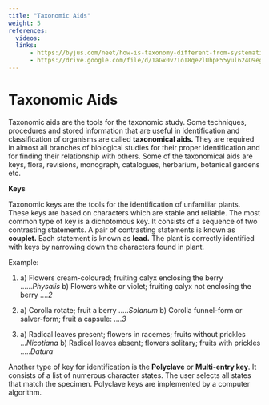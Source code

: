 ```yaml
---
title: "Taxonomic Aids"
weight: 5
references:
  videos:
  links:
      - https://byjus.com/neet/how-is-taxonomy-different-from-systematics/#:~:text=Taxonomy%20is%20the%20study%20of,relationships%20of%20organisms%20through%20time.&text=It%20helps%20in%20the%20naming%20and%20identification%20of%20an%20organism.
      - https://drive.google.com/file/d/1aGx0v7IoI8qe2lUhpP55yul624O9egHm/view
---
```


# Taxonomic Aids

Taxonomic aids are the tools for the taxonomic study. Some techniques, procedures and stored information that are useful in identification and classification of organisms are called **taxonomical aids.** They are required in almost all branches of biological studies for their proper identification and for finding their relationship with others. Some of the taxonomical aids are keys, flora, revisions, monograph, catalogues, herbarium, botanical gardens etc.

**Keys**

Taxonomic keys are the tools for the identification of unfamiliar plants. These keys are based on characters which are stable and reliable. The most common type of key is a dichotomous key. It consists of a sequence of two contrasting statements. A pair of contrasting statements is known as **couplet.** Each statement is known as **lead.** The plant is correctly identified with keys by narrowing down the characters found in plant.

Example:

1. a) Flowers cream-coloured; fruiting calyx enclosing the berry ......_Physalis_
   b) Flowers white or violet; fruiting calyx not enclosing the berry ...._2_

2. a) Corolla rotate; fruit a berry ....._Solanum_
   b) Corolla funnel-form or salver-form; fruit a capsule: ...._3_

3. a) Radical leaves present; flowers in racemes; fruits without prickles ..._Nicotiana_
   b) Radical leaves absent; flowers solitary; fruits with prickles ....._Datura_

Another type of key for identification is the **Polyclave** or **Multi-entry key**. It consists of a list of numerous character states. The user selects all states that match the specimen. Polyclave keys are implemented by a computer algorithm.
